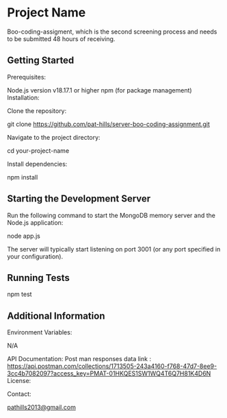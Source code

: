 # Project Name

Boo-coding-assigment, which is the second screening process and 
needs to be submitted 48 hours of receiving.

## Getting Started

Prerequisites:

Node.js version v18.17.1 or higher
npm (for package management)
Installation:

Clone the repository:

git clone https://github.com/pat-hills/server-boo-coding-assignment.git

Navigate to the project directory:

cd your-project-name

Install dependencies:

npm install

## Starting the Development Server

Run the following command to start the MongoDB memory server and the Node.js application:

node app.js
 

The server will typically start listening on port 3001 (or any port specified in your configuration).
## Running Tests


npm test

## Additional Information

Environment Variables:

N/A

API Documentation:
Post man responses data link : https://api.postman.com/collections/1713505-243a4160-f768-47d7-8ee9-3cc4b7082097?access_key=PMAT-01HKQES1SW1WQ4T6Q7H81K4D6N
License:


Contact:

pathills2013@gmail.com